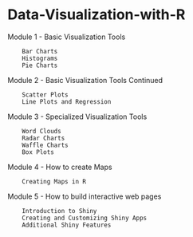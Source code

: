 # Data-Visualization-with-R

Module 1 - Basic Visualization Tools

        Bar Charts
        Histograms
        Pie Charts

Module 2 - Basic Visualization Tools Continued

        Scatter Plots
        Line Plots and Regression

Module 3 - Specialized Visualization Tools

        Word Clouds
        Radar Charts
        Waffle Charts
        Box Plots

Module 4 - How to create Maps

        Creating Maps in R

Module 5 - How to build interactive web pages

        Introduction to Shiny
        Creating and Customizing Shiny Apps
        Additional Shiny Features

